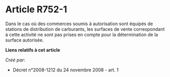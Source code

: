 # Article R752-1

Dans le cas où des commerces soumis à autorisation sont équipés de stations de distribution de carburants, les surfaces de
vente correspondant à cette activité ne sont pas prises en compte pour la détermination de la surface autorisée.

**Liens relatifs à cet article**

_Créé par_:

  - Décret n°2008-1212 du 24 novembre 2008 - art. 1
